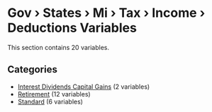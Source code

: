 # Gov › States › Mi › Tax › Income › Deductions Variables

This section contains 20 variables.

## Categories

- [Interest Dividends Capital Gains](interest_dividends_capital_gains/index.md) (2 variables)
- [Retirement](retirement/index.md) (12 variables)
- [Standard](standard/index.md) (6 variables)
